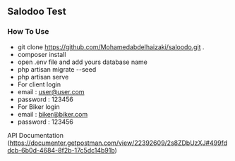## Salodoo Test

### How To Use

-   git clone https://github.com/Mohamedabdelhaizaki/saloodo.git .
-   composer install
-   open .env file and add yours database name
-   php artisan migrate --seed
-   php artisan serve
-   For client login
-   email : user@user.com
-   password : 123456
-   For Biker login
-   email : biker@biker.com
-   password : 123456

API Documentation (https://documenter.getpostman.com/view/22392609/2s8ZDbUzXJ#499fddcb-6b0d-4684-8f2b-17c5dc14b91b)
